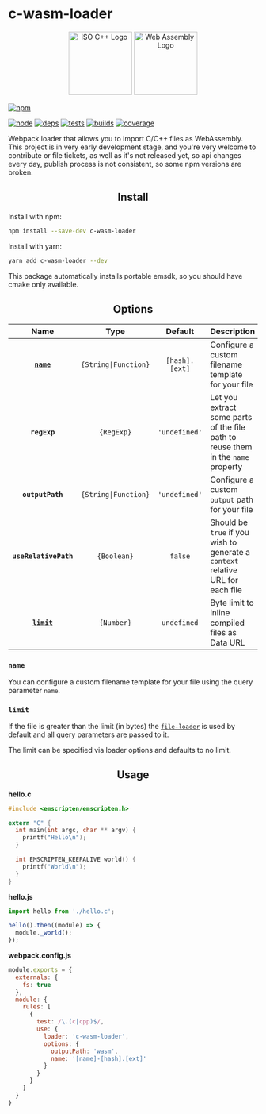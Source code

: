 # c-wasm-loader

<div align="center">
<a title="By Jeremy Kratz (https://github.com/isocpp/logos) [Copyrighted free use], via Wikimedia Commons" href="https://commons.wikimedia.org/wiki/File%3AISO_C%2B%2B_Logo.svg"><img height="128" alt="ISO C++ Logo" src="https://upload.wikimedia.org/wikipedia/commons/thumb/1/18/ISO_C%2B%2B_Logo.svg/256px-ISO_C%2B%2B_Logo.svg.png"/></a>
<a title="By Carlos Baraza [CC0], via Wikimedia Commons" href="https://commons.wikimedia.org/wiki/File%3AWeb_Assembly_Logo.svg"><img height="128" alt="Web Assembly Logo" src="https://upload.wikimedia.org/wikipedia/commons/thumb/c/c6/Web_Assembly_Logo.svg/512px-Web_Assembly_Logo.svg.png"/></a>
</div>

[![npm][npm]][npm-url]

[![node][node]][node-url]
[![deps][deps]][deps-url]
[![tests][tests]][tests-url]
[![builds][builds]][builds-url]
[![coverage][cover]][cover-url]

Webpack loader that allows you to import C/C++ files as WebAssembly.
This project is in very early development stage, and you're very welcome to contribute or file tickets, as well as it's not released yet, so api changes every day, publish process is not consistent, so some npm versions are broken.

<h2 align="center">Install</h2>

Install with npm:

```bash
npm install --save-dev c-wasm-loader
```

Install with yarn:

```bash
yarn add c-wasm-loader --dev
```

This package automatically installs portable emsdk, so you should have cmake only available.

<h2 align="center">Options</h2>

|Name|Type|Default|Description|
|:--:|:--:|:-----:|:----------|
|**[`name`](#name)**|`{String\|Function}`|`[hash].[ext]`|Configure a custom filename template for your file|
|**`regExp`**|`{RegExp}`|`'undefined'`|Let you extract some parts of the file path to reuse them in the `name` property|
|**`outputPath`**|`{String\|Function}`|`'undefined'`|Configure a custom `output` path for your file|
|**`useRelativePath`**|`{Boolean}`|`false`|Should be `true` if you wish to generate a `context` relative URL for each file|
|**[`limit`](#limit)**|`{Number}`|`undefined`|Byte limit to inline compiled files as Data URL|

### `name`

You can configure a custom filename template for your file using the query parameter `name`.

### `limit`

If the file is greater than the limit (in bytes) the [`file-loader`](https://github.com/webpack-contrib/file-loader) is used by default and all query parameters are passed to it.

The limit can be specified via loader options and defaults to no limit.

<h2 align="center">Usage</h2>

**hello.c**
```c
#include <emscripten/emscripten.h>

extern "C" {
  int main(int argc, char ** argv) {
    printf("Hello\n");
  }

  int EMSCRIPTEN_KEEPALIVE world() {
    printf("World\n");
  }
}
```

**hello.js**
```js
import hello from './hello.c';

hello().then((module) => {
  module._world();
});
```

**webpack.config.js**
```js
module.exports = {
  externals: {
    fs: true
  },
  module: {
    rules: [
      {
        test: /\.(c|cpp)$/,
        use: {
          loader: 'c-wasm-loader',
          options: {
            outputPath: 'wasm',
            name: '[name]-[hash].[ext]'
          }
        }
      }
    ]
  }
}
```

[npm]: https://img.shields.io/npm/v/c-wasm-loader.svg
[npm-url]: https://www.npmjs.com/package/c-wasm-loader

[node]: https://img.shields.io/node/v/c-wasm-loader.svg
[node-url]: https://nodejs.org

[deps]: https://img.shields.io/david/yhaiovyi/c-wasm-loader.svg
[deps-url]: https://david-dm.org/yhaiovyi/c-wasm-loader

[tests]: https://img.shields.io/travis/yhaiovyi/c-wasm-loader/master.svg
[tests-url]: https://travis-ci.org/yhaiovyi/c-wasm-loader

[builds-url]: https://ci.appveyor.com/project/sokra/webpack/yhaiovyi/c-wasm-loader
[builds]: https://ci.appveyor.com/api/projects/status/github/yhaiovyi/c-wasm-loader?svg=true

[cover]: https://coveralls.io/repos/github/yhaiovyi/c-wasm-loader/badge.svg?branch=master
[cover-url]: https://coveralls.io/github/yhaiovyi/c-wasm-loader?branch=master

